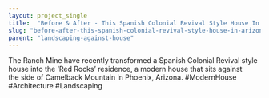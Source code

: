 ```yaml
---
layout: project_single
title:  "Before & After - This Spanish Colonial Revival Style House In Arizona Was Transformed Into A Contemporary Home"
slug: "before-after-this-spanish-colonial-revival-style-house-in-arizona-was-transformed-into-a"
parent: "landscaping-against-house"
---
```

The Ranch Mine have recently transformed a Spanish Colonial Revival style house into the ‘Red Rocks’ residence, a modern house that sits against the side of Camelback Mountain in Phoenix, Arizona. #ModernHouse #Architecture #Landscaping